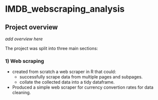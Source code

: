 # IMDB_webscraping_analysis
## Project overview
*add overview here*


The project was split into three main sections:
### 1) Web scraping 
* created from scratch a web scraper in R that could:
  * successfully scrape data from multiple pages and subpages. 
  * collate the collected data into a tidy dataframe.
* Produced a simple web scraper for currency convertion rates for data cleaning.

